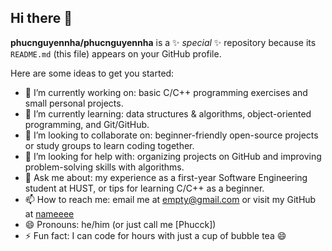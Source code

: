 ## Hi there 👋


**phucnguyennha/phucnguyennha** is a ✨ _special_ ✨ repository because its `README.md` (this file) appears on your GitHub profile.

Here are some ideas to get you started:

- 🔭 I’m currently working on: basic C/C++ programming exercises and small personal projects.
- 🌱 I’m currently learning: data structures & algorithms, object-oriented programming, and Git/GitHub.
- 👯 I’m looking to collaborate on: beginner-friendly open-source projects or study groups to learn coding together.
- 🤔 I’m looking for help with: organizing projects on GitHub and improving problem-solving skills with algorithms.
- 💬 Ask me about: my experience as a first-year Software Engineering student at HUST, or tips for learning C/C++ as a beginner.
- 📫 How to reach me: email me at empty@gmail.com or visit my GitHub at [nameeee](https://github.com/phucnguuyennha)
- 😄 Pronouns: he/him (or just call me [Phucck])
- ⚡ Fun fact: I can code for hours with just a cup of bubble tea 😄


